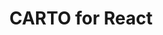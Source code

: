 ---
title: CARTO for React
description: "Build compelling spatial apps using CARTO, React and deck.gl."
icon: "/img/icons/carto-react.png"
repoUrl: https://github.com/CartoDB/carto-react-template
url: react
indexPage: "overview.md"

menu: 
  - title: "Overview"
    url: "overview/"
  - title: "Guides"
    folder:
      - title: "Getting Started"
        url: "/guides/getting-started"
      - title: "Layers"
        url: "/guides/layers"
      - title: "Widgets"
        url: "/guides/widgets"
      - title: "Data Management"
        url: "/guides/data-management"
      - title: "Basemaps"
        url: "/guides/basemaps"
      - title: "Look and Feel"
        url: "/guides/look-and-feel"
      - title: "Code Generator"
        url: "/guides/code-generator"
      - title: "Sample Application"
        url: "/guides/sample-application"
      - title: "Deployment"
        url: "/guides/deployment"
  - title: "Library Reference"
    folder:
      - title: "API"
        url: "/library-reference/api"
      - title: "Auth"
        url: "/library-reference/auth"
      - title: "Basemaps"
        url: "/library-reference/basemaps"
      - title: "Core"
        url: "/library-reference/core"
      - title: "Redux"
        url: "/library-reference/redux"
      - title: "UI"
        url: "/library-reference/ui"
      - title: "Widgets"
        url: "/library-reference/widgets"

# cascade:
#   title: CARTO for React
#   description: "Build compelling spatial apps using CARTO, React and deck.gl."
#   icon: "/img/icons/carto-react.png"
#   repoUrl: https://github.com/CartoDB/carto-react-template
#   folders:
#     - name: "Guides"
#       elements:
#         - "Getting Started"
#         - "Layers"
#         - "Widgets"
#         - "Data Management"
#         - "Basemaps"
#         - "Look and Feel"
#         - "Code Generator"
#         - "Sample Application"
#         - "Deployment"
#     - name: "Library Reference"
#       elements:
#         - "API"
#         - "Auth"
#         - "Basemaps"
#         - "Core"
#         - "Redux"
#         - "UI"
#         - "Widgets"
---